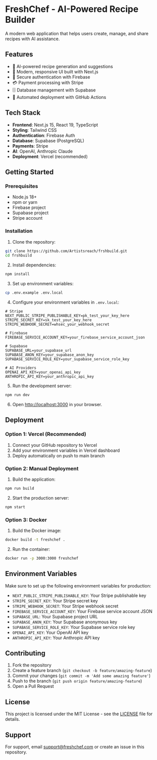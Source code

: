 # FreshChef - AI-Powered Recipe Builder

A modern web application that helps users create, manage, and share recipes with AI assistance.

## Features

- 🤖 AI-powered recipe generation and suggestions
- 📱 Modern, responsive UI built with Next.js
- 🔐 Secure authentication with Firebase
- 💳 Payment processing with Stripe
- 🗄️ Database management with Supabase
- 🚀 Automated deployment with GitHub Actions

## Tech Stack

- **Frontend**: Next.js 15, React 19, TypeScript
- **Styling**: Tailwind CSS
- **Authentication**: Firebase Auth
- **Database**: Supabase (PostgreSQL)
- **Payments**: Stripe
- **AI**: OpenAI, Anthropic Claude
- **Deployment**: Vercel (recommended)

## Getting Started

### Prerequisites

- Node.js 18+ 
- npm or yarn
- Firebase project
- Supabase project
- Stripe account

### Installation

1. Clone the repository:
```bash
git clone https://github.com/Artistsreach/frshbuild.git
cd frshbuild
```

2. Install dependencies:
```bash
npm install
```

3. Set up environment variables:
```bash
cp .env.example .env.local
```

4. Configure your environment variables in `.env.local`:
```env
# Stripe
NEXT_PUBLIC_STRIPE_PUBLISHABLE_KEY=pk_test_your_key_here
STRIPE_SECRET_KEY=sk_test_your_key_here
STRIPE_WEBHOOK_SECRET=whsec_your_webhook_secret

# Firebase
FIREBASE_SERVICE_ACCOUNT_KEY=your_firebase_service_account_json

# Supabase
SUPABASE_URL=your_supabase_url
SUPABASE_ANON_KEY=your_supabase_anon_key
SUPABASE_SERVICE_ROLE_KEY=your_supabase_service_role_key

# AI Providers
OPENAI_API_KEY=your_openai_api_key
ANTHROPIC_API_KEY=your_anthropic_api_key
```

5. Run the development server:
```bash
npm run dev
```

6. Open [http://localhost:3000](http://localhost:3000) in your browser.

## Deployment

### Option 1: Vercel (Recommended)

1. Connect your GitHub repository to Vercel
2. Add your environment variables in Vercel dashboard
3. Deploy automatically on push to main branch

### Option 2: Manual Deployment

1. Build the application:
```bash
npm run build
```

2. Start the production server:
```bash
npm start
```

### Option 3: Docker

1. Build the Docker image:
```bash
docker build -t freshchef .
```

2. Run the container:
```bash
docker run -p 3000:3000 freshchef
```

## Environment Variables

Make sure to set up the following environment variables for production:

- `NEXT_PUBLIC_STRIPE_PUBLISHABLE_KEY`: Your Stripe publishable key
- `STRIPE_SECRET_KEY`: Your Stripe secret key
- `STRIPE_WEBHOOK_SECRET`: Your Stripe webhook secret
- `FIREBASE_SERVICE_ACCOUNT_KEY`: Your Firebase service account JSON
- `SUPABASE_URL`: Your Supabase project URL
- `SUPABASE_ANON_KEY`: Your Supabase anonymous key
- `SUPABASE_SERVICE_ROLE_KEY`: Your Supabase service role key
- `OPENAI_API_KEY`: Your OpenAI API key
- `ANTHROPIC_API_KEY`: Your Anthropic API key

## Contributing

1. Fork the repository
2. Create a feature branch (`git checkout -b feature/amazing-feature`)
3. Commit your changes (`git commit -m 'Add some amazing feature'`)
4. Push to the branch (`git push origin feature/amazing-feature`)
5. Open a Pull Request

## License

This project is licensed under the MIT License - see the [LICENSE](LICENSE) file for details.

## Support

For support, email support@freshchef.com or create an issue in this repository.
